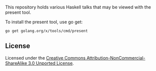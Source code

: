 This repository holds various Haskell talks that may be viewed with the present tool.

To install the present tool, use go get:

	go get golang.org/x/tools/cmd/present

## License

Licensed under the [Creative Commons Attribution-NonCommercial-ShareAlike 3.0 Unported License](http://creativecommons.org/licenses/by-nc-sa/3.0/deed.en_US).
